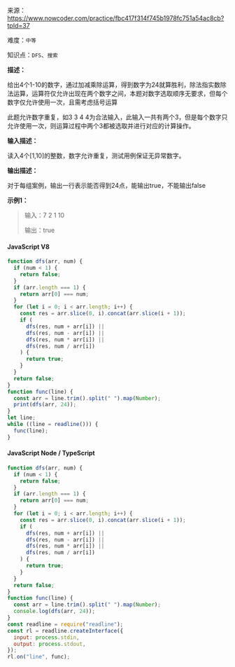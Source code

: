 来源：<https://www.nowcoder.com/practice/fbc417f314f745b1978fc751a54ac8cb?tpId=37>

难度：`中等`

知识点：`DFS`、`搜索`

**描述：**

给出4个1-10的数字，通过加减乘除运算，得到数字为24就算胜利，除法指实数除法运算，运算符仅允许出现在两个数字之间，本题对数字选取顺序无要求，但每个数字仅允许使用一次，且需考虑括号运算

此题允许数字重复，如3 3 4 4为合法输入，此输入一共有两个3，但是每个数字只允许使用一次，则运算过程中两个3都被选取并进行对应的计算操作。

**输入描述：**

读入4个[1,10]的整数，数字允许重复，测试用例保证无异常数字。

**输出描述：**

对于每组案例，输出一行表示能否得到24点，能输出true，不能输出false

**示例1：**

> 输入：7 2 1 10
>
> 输出：true

<!-- tabs:start -->

#### **JavaScript V8**

```javascript
function dfs(arr, num) {
  if (num < 1) {
    return false;
  }
  if (arr.length === 1) {
    return arr[0] === num;
  }
  for (let i = 0; i < arr.length; i++) {
    const res = arr.slice(0, i).concat(arr.slice(i + 1));
    if (
      dfs(res, num + arr[i]) ||
      dfs(res, num - arr[i]) ||
      dfs(res, num * arr[i]) ||
      dfs(res, num / arr[i])
    ) {
      return true;
    }
  }
  return false;
}
function func(line) {
  const arr = line.trim().split(" ").map(Number);
  print(dfs(arr, 24));
}
let line;
while ((line = readline())) {
  func(line);
}
```

#### **JavaScript Node / TypeScript**

```javascript
function dfs(arr, num) {
  if (num < 1) {
    return false;
  }
  if (arr.length === 1) {
    return arr[0] === num;
  }
  for (let i = 0; i < arr.length; i++) {
    const res = arr.slice(0, i).concat(arr.slice(i + 1));
    if (
      dfs(res, num + arr[i]) ||
      dfs(res, num - arr[i]) ||
      dfs(res, num * arr[i]) ||
      dfs(res, num / arr[i])
    ) {
      return true;
    }
  }
  return false;
}
function func(line) {
  const arr = line.trim().split(" ").map(Number);
  console.log(dfs(arr, 24));
}
const readline = require("readline");
const rl = readline.createInterface({
  input: process.stdin,
  output: process.stdout,
});
rl.on("line", func);
```

<!-- tabs:end -->
